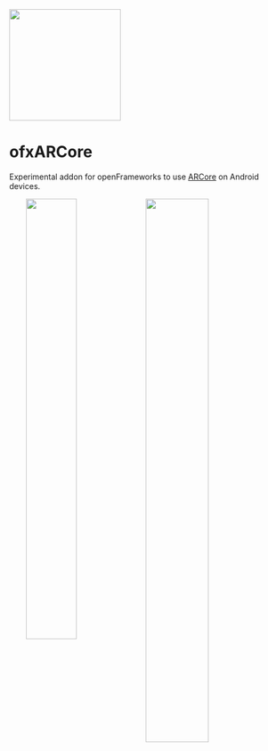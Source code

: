 <a href="https://play.google.com/store/apps/details?id=cc.openframeworks.ardrawing">
<img src=".img/dl.png" width="200"/>
</a>

# ofxARCore
Experimental addon for openFrameworks to use [ARCore](https://developers.google.com/ar) on Android devices.

<div style="position: relative; width: 90%; height: 100%; margin-left:5%; margin-right: 5%;display: flex; justify-content: center; float: left;">
<img align="left" src=".img/demo.gif" style="padding-left:1%; padding-right:1%" width="45%" />
<img align="left" src=".img/demo.webp" style="padding-left:1%; padding-right:1%" width="50%" />
</div>





## About
This addon is based on the work of [HalfdanJ](https://github.com/HalfdanJ/).
This is not an official Google product.

## Developer guide
To use the addon, you need the development branch of openFrameworks from [github](http://github.com/openFrameworks/openFrameworks).  Follow the [Android Studio guide](https://github.com/openframeworks/openFrameworks/blob/master/docs/android_studio.md) to learn how to get started with openFrameworks and Android.

To add the addon, add `ofxARCore` to `addons.make` in your project, or through the project generator. Additionally you will need to add the following two lines to the end of `settings.gradle` of your project:

## What is implemented

### Anchor

```h
// ofApp.h

ofxARCore arcore;
vector<ofMatrix4x4> anchors;
```

```cpp
// ofApp.cpp

void ofApp::setup() {
  arcore.setup();
}

void ofApp::update() {
  anchors.push_back(arcore.getViewMatrix().getInverse());
}

void RafalleApp::draw() {

  for (int i = 0; i < anchors.size(); i++) {

    ofMatrix4x4 anchor = anchors[i];
    ofPushMatrix();
    ofMultMatrix(anchor);

    ofDrawBox(ofVec3f(0,0,0), 0.05); // Draws a 5cm box at anchor location

    ofPopMatrix();
  }


  ofDisableDepthTest();

}


```

### Point Cloud

```h
// ofApp.h

vector<float> point_cloud;
ofVbo vbo_pointcloud;
```

```cpp
// ofApp.cpp

void ofApp::setup() {
  for(int i = 0; i < point_cloud.size(); i++) {
    point_color.push_back(ofColor::red);
  }
  vbo_pointcloud.setVertexData(&point_cloud[0], 3, 1000, GL_DYNAMIC_DRAW);
  vbo_pointcloud.setColorData(&point_color[0], 1000, GL_DYNAMIC_DRAW);
  point_color.clear();
}

void ofApp::update() {
  point_cloud = arcore->getPointCloud();
  if (point_cloud.size() > 1) {
    for (int i = 0; i < point_cloud.size(); i++)
    point_color.push_back(ofColor::red);

    vbo_pointcloud.updateVertexData(&point_cloud[0], (int) point_cloud.size() * 2);
    vbo_pointcloud.updateColorData(&point_color[0], (int) point_color.size() * 2);
  }

  for (int i = 0; i < point_cloud.size(); i+=3) {
    ofVec3f pos(point_cloud[i], point_cloud[i+1], point_cloud[i+2]);
    points.push_back(pos);
  }
}

for (int i = 0; i < points.size(); i+=3) {
  ofDrawBox(points[i], 0.01); // Draws a 1cm box at each point of point cloud
}

```

### Augmented Images
```cpp
// ofApp.cpp

void ofApp::draw() {

  vector<ofAugmentedImage*> augmented_images = arcore->getImageMatrices();

  // draw a box above each detected image
  for (int i = 0; i < augmented_images.size(); i++) {

    if (augmented_images[i]->is_tracking == true) {

      // get AugmentedImage position
      ofMatrix4x4 anchor = augmented_images[i]->matrix;
      ofPushMatrix();
      // translate to AugmentedImage position
      ofMultMatrix(anchor);

      ofBoxPrimitive box;

      // set box dimentions according to arcore image width estimation
      box.set(augmented_images[i]->width, 0.01, augmented_images[i]->height);
      box.setPosition(0,0,0);

      // draw box above the image
      box.draw();


      ofPopMatrix();
    }
  }

}
```

### Hit testing

```cpp

void ofApp::touchDown(int x, int y, int id) {

  ofHitPose *hitPose = arcore->getHitPose(x, y);

  if (pose != NULL) {
    ofMatrix4x4 pose = hitPose->pose;
    float distance   = hitPose->distance;

    // translate to the hit location
    ofPushMatrix();
    ofMultMatrix(pose);

    // draw a box at the hit location
    ofDrawBox(0,0,0, 0.1);

  }

}
```


### Planes

```cpp

void ofApp::draw() {

    vector<ofARPlane*> planes = arcore->getPlanes();

    // for each plane
    for (int i = 0; i < planes.size(); i++) {

        // translate to it's center
        ofARPlane *plane= planes[i];
        ofPushMatrix();
        ofMultMatrix(plane->center);

        // draw a red box on it's center
        ofSetColor(255,0,0,100);
        ofDrawBox(0,0.025,0, 0.2, 0.05, 0.1);

        // draw the plane
        ofSetColor(0,255,0,100);
        plane->mesh.draw();

        // draw the path (contours)
        ofSetColor(0,0,255,100);
        plane->path.draw();

        ofPopMatrix();
    }
```




### Utils
#### Camera FOV
```cpp
// ofApp.cpp

arcore.getCameraFOV();
```
#### Screen DPI
```cpp
// ofApp.cpp

arcore.getDpi();
```
